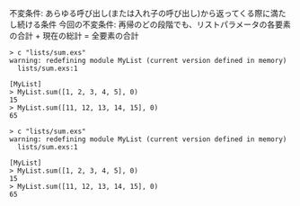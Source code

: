 不変条件: あらゆる呼び出し(または入れ子の呼び出し)から返ってくる際に満たし続ける条件
今回の不変条件: 再帰のどの段階でも、リストパラメータの各要素の合計 + 現在の総計 = 全要素の合計

```
> c "lists/sum.exs"
warning: redefining module MyList (current version defined in memory)
  lists/sum.exs:1

[MyList]
> MyList.sum([1, 2, 3, 4, 5], 0)
15
> MyList.sum([11, 12, 13, 14, 15], 0)
65
```

```
> c "lists/sum.exs"
warning: redefining module MyList (current version defined in memory)
  lists/sum.exs:1

[MyList]
> MyList.sum([1, 2, 3, 4, 5], 0)
15
> MyList.sum([11, 12, 13, 14, 15], 0)
65
```

